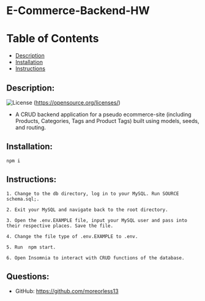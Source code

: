# E-Commerce-Backend-HW


# Table of Contents

- [Description](#Description)
- [Installation](#Installation)
- [Instructions](#Instructions)


    
## Description:

![License](https://img.shields.io/badge/License--blue.svg) (https://opensource.org/licenses/)


* A CRUD backend application for a pseudo ecommerce-site (including Products, Categories, Tags and Product Tags) built using models, seeds, and routing. 
    
## Installation:
```
npm i
```
## Instructions:
```
1. Change to the db directory, log in to your MySQL. Run SOURCE schema.sql;. 

2. Exit your MySQL and navigate back to the root directory. 

3. Open the .env.EXAMPLE file, input your MySQL user and pass into their respective places. Save the file.

4. Change the file type of .env.EXAMPLE to .env.

5. Run  npm start. 

6. Open Insomnia to interact with CRUD functions of the database. 
```
     
## Questions:

* GitHub: https://github.com/moreorless13
